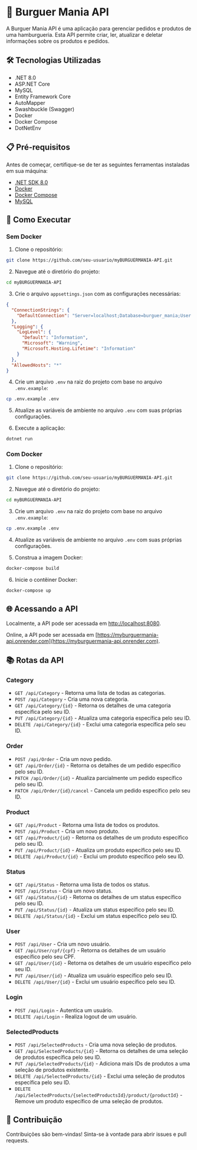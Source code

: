 # 🍔 Burguer Mania API
A Burguer Mania API é uma aplicação para gerenciar pedidos e produtos de uma hamburgueria. Esta API permite criar, ler, atualizar e deletar informações sobre os produtos e pedidos.

## 🛠️ Tecnologias Utilizadas

- .NET 8.0
- ASP.NET Core
- MySQL
- Entity Framework Core
- AutoMapper
- Swashbuckle (Swagger)
- Docker
- Docker Compose
- DotNetEnv

## 📋 Pré-requisitos

Antes de começar, certifique-se de ter as seguintes ferramentas instaladas em sua máquina:

- [.NET SDK 8.0](https://dotnet.microsoft.com/download/dotnet/8.0)
- [Docker](https://www.docker.com/get-started)
- [Docker Compose](https://docs.docker.com/compose/install/)
- [MySQL](https://dev.mysql.com/downloads/mysql/)

## 🚀 Como Executar

### Sem Docker

1. Clone o repositório:

  ```bash
  git clone https://github.com/seu-usuario/myBURGUERMANIA-API.git
  ```

2. Navegue até o diretório do projeto:

  ```bash
  cd myBURGUERMANIA-API
  ```

3. Crie o arquivo `appsettings.json` com as configurações necessárias:

  ```json
  {
    "ConnectionStrings": {
      "DefaultConnection": "Server=localhost;Database=burguer_mania;User Id=root;Password=yourpassword;"
    },
    "Logging": {
      "LogLevel": {
        "Default": "Information",
        "Microsoft": "Warning",
        "Microsoft.Hosting.Lifetime": "Information"
      }
    },
    "AllowedHosts": "*"
  }
  ```

4. Crie um arquivo `.env` na raiz do projeto com base no arquivo `.env.example`:

  ```sh
  cp .env.example .env
  ```

5. Atualize as variáveis de ambiente no arquivo `.env` com suas próprias configurações.

6. Execute a aplicação:

  ```bash
  dotnet run
  ```

### Com Docker

1. Clone o repositório:

  ```bash
  git clone https://github.com/seu-usuario/myBURGUERMANIA-API.git
  ```

2. Navegue até o diretório do projeto:

  ```bash
  cd myBURGUERMANIA-API
  ```

3. Crie um arquivo `.env` na raiz do projeto com base no arquivo `.env.example`:

  ```sh
  cp .env.example .env
  ```

4. Atualize as variáveis de ambiente no arquivo `.env` com suas próprias configurações.

5. Construa a imagem Docker:

  ```bash
  docker-compose build
  ```

6. Inicie o contêiner Docker:

  ```bash
  docker-compose up
  ```

## 🌐 Acessando a API

Localmente, a API pode ser acessada em [http://localhost:8080](http://localhost:8080).

Online, a API pode ser acessada em [https://myburguermania-api.onrender.com](https://myburguermania-api.onrender.com).

## 📚 Rotas da API

### Category

- `GET /api/Category` - Retorna uma lista de todas as categorias.
- `POST /api/Category` - Cria uma nova categoria.
- `GET /api/Category/{id}` - Retorna os detalhes de uma categoria específica pelo seu ID.
- `PUT /api/Category/{id}` - Atualiza uma categoria específica pelo seu ID.
- `DELETE /api/Category/{id}` - Exclui uma categoria específica pelo seu ID.

### Order

- `POST /api/Order` - Cria um novo pedido.
- `GET /api/Order/{id}` - Retorna os detalhes de um pedido específico pelo seu ID.
- `PATCH /api/Order/{id}` - Atualiza parcialmente um pedido específico pelo seu ID.
- `PATCH /api/Order/{id}/cancel` - Cancela um pedido específico pelo seu ID.

### Product

- `GET /api/Product` - Retorna uma lista de todos os produtos.
- `POST /api/Product` - Cria um novo produto.
- `GET /api/Product/{id}` - Retorna os detalhes de um produto específico pelo seu ID.
- `PUT /api/Product/{id}` - Atualiza um produto específico pelo seu ID.
- `DELETE /api/Product/{id}` - Exclui um produto específico pelo seu ID.

### Status

- `GET /api/Status` - Retorna uma lista de todos os status.
- `POST /api/Status` - Cria um novo status.
- `GET /api/Status/{id}` - Retorna os detalhes de um status específico pelo seu ID.
- `PUT /api/Status/{id}` - Atualiza um status específico pelo seu ID.
- `DELETE /api/Status/{id}` - Exclui um status específico pelo seu ID.

### User

- `POST /api/User` - Cria um novo usuário.
- `GET /api/User/cpf/{cpf}` - Retorna os detalhes de um usuário específico pelo seu CPF.
- `GET /api/User/{id}` - Retorna os detalhes de um usuário específico pelo seu ID.
- `PUT /api/User/{id}` - Atualiza um usuário específico pelo seu ID.
- `DELETE /api/User/{id}` - Exclui um usuário específico pelo seu ID.

### Login

- `POST /api/Login` - Autentica um usuário.
- `DELETE /api/Login` - Realiza logout de um usuário.

### SelectedProducts

- `POST /api/SelectedProducts` - Cria uma nova seleção de produtos.
- `GET /api/SelectedProducts/{id}` - Retorna os detalhes de uma seleção de produtos específica pelo seu ID.
- `PUT /api/SelectedProducts/{id}` - Adiciona mais IDs de produtos a uma seleção de produtos existente.
- `DELETE /api/SelectedProducts/{id}` - Exclui uma seleção de produtos específica pelo seu ID.
- `DELETE /api/SelectedProducts/{selectedProductsId}/product/{productId}` - Remove um produto específico de uma seleção de produtos.

## 🤝 Contribuição

Contribuições são bem-vindas! Sinta-se à vontade para abrir issues e pull requests.